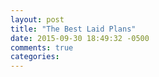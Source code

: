 ```yaml
---
layout: post
title: "The Best Laid Plans"
date: 2015-09-30 18:49:32 -0500
comments: true
categories: 
---
```

